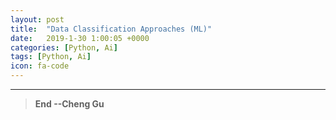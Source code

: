 ```yaml
---
layout: post
title:  "Data Classification Approaches (ML)"
date:   2019-1-30 1:00:05 +0000
categories: [Python, Ai]
tags: [Python, Ai]
icon: fa-code
---
```


---

>**End --Cheng Gu**

